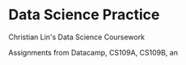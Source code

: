 # Data Science Practice
Christian Lin's Data Science Coursework

Assignments from Datacamp, CS109A, CS109B, an

